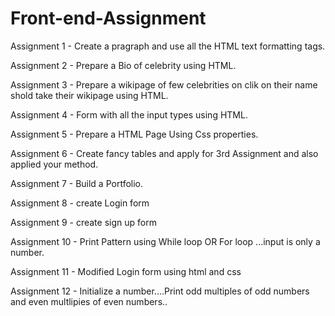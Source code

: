 # Front-end-Assignment
Assignment 1 - Create a pragraph and use all the HTML text formatting tags.

Assignment 2 - Prepare a Bio of celebrity using HTML.

Assignment 3 - Prepare a wikipage of few celebrities on clik on their name shold take their wikipage using HTML.

Assignment 4 - Form with all the input types using HTML.

Assignment 5 -  Prepare a HTML Page Using Css properties.

Assignment 6 - Create fancy tables and apply for 3rd Assignment and also applied your method.

Assignment 7 - Build a Portfolio.

Assignment 8 - create Login form

Assignment 9 - create sign up form

Assignment 10 - Print Pattern using While loop OR For loop ...input is only a number.

Assignment 11 - Modified Login form using html and css

Assignment 12 - Initialize a number....Print odd multiples of odd numbers and even multlipies of even numbers..
